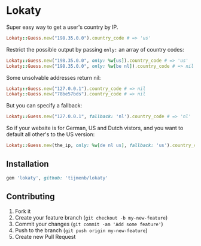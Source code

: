 # Lokaty

Super easy way to get a user's country by IP.

```ruby
Lokaty::Guess.new("198.35.0.0").country_code # => 'us'
```

Restrict the possible output by passing `only:` an array of country codes:

```ruby
Lokaty::Guess.new("198.35.0.0", only: %w[us]).country_code # => 'us'
Lokaty::Guess.new("198.35.0.0", only: %w[be nl]).country_code # => nil
```

Some unsolvable addresses return nil:

```ruby
Lokaty::Guess.new("127.0.0.1").country_code # => nil
Lokaty::Guess.new("78be57bds").country_code # => nil
```

But you can specify a fallback:

```ruby
Lokaty::Guess.new("127.0.0.1", fallback: 'nl').country_code # => 'nl'
```

So if your website is for German, US and Dutch vistors, and you want to default all other's to the US version:

```ruby
Lokaty::Guess.new(the_ip, only: %w[de nl us], fallback: 'us').country_code # => 'us'
```


## Installation

```ruby
gem 'lokaty', github: 'tijmenb/lokaty'
```

## Contributing

1. Fork it
2. Create your feature branch (`git checkout -b my-new-feature`)
3. Commit your changes (`git commit -am 'Add some feature'`)
4. Push to the branch (`git push origin my-new-feature`)
5. Create new Pull Request
